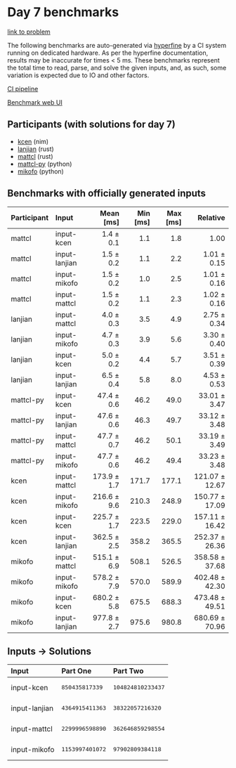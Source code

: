 # Day 7 benchmarks

[link to problem](https://adventofcode.com/2024/day/7)

The following benchmarks are auto-generated via
[hyperfine](https://github.com/sharkdp/hyperfine) by a CI system running on
dedicated hardware. As per the hyperfine documentation, results may be
inaccurate for times < 5 ms. These benchmarks represent the total time to read,
parse, and solve the given inputs, and, as such, some variation is expected due
to IO and other factors.

[CI pipeline](http://ci.papercode.net:8080/teams/main/pipelines/aoc2024)

[Benchmark web UI](https://aoc.ancalagon.black)


## Participants (with solutions for day 7)

- [kcen](https://github.com/kcen/aoc2024) (nim)
- [lanjian](https://github.com/lanjian/aoc-2024) (rust)
- [mattcl](https://github.com/mattcl/aoc2024) (rust)
- [mattcl-py](https://github.com/mattcl/aoc2024-py) (python)
- [mikofo](https://github.com/mikofo/aoc2024) (python)


## Benchmarks with officially generated inputs

| Participant | Input | Mean [ms] | Min [ms] | Max [ms] | Relative |
|:---|:---|---:|---:|---:|---:|
| mattcl | input-kcen | 1.4 ± 0.1 | 1.1 | 1.8 | 1.00 |
| mattcl | input-lanjian | 1.5 ± 0.2 | 1.1 | 2.2 | 1.01 ± 0.15 |
| mattcl | input-mikofo | 1.5 ± 0.2 | 1.0 | 2.5 | 1.01 ± 0.16 |
| mattcl | input-mattcl | 1.5 ± 0.2 | 1.1 | 2.3 | 1.02 ± 0.16 |
| lanjian | input-mattcl | 4.0 ± 0.3 | 3.5 | 4.9 | 2.75 ± 0.34 |
| lanjian | input-mikofo | 4.7 ± 0.3 | 3.9 | 5.6 | 3.30 ± 0.40 |
| lanjian | input-kcen | 5.0 ± 0.2 | 4.4 | 5.7 | 3.51 ± 0.39 |
| lanjian | input-lanjian | 6.5 ± 0.4 | 5.8 | 8.0 | 4.53 ± 0.53 |
| mattcl-py | input-kcen | 47.4 ± 0.6 | 46.2 | 49.0 | 33.01 ± 3.47 |
| mattcl-py | input-lanjian | 47.6 ± 0.6 | 46.3 | 49.7 | 33.12 ± 3.48 |
| mattcl-py | input-mattcl | 47.7 ± 0.7 | 46.2 | 50.1 | 33.19 ± 3.49 |
| mattcl-py | input-mikofo | 47.7 ± 0.6 | 46.2 | 49.4 | 33.23 ± 3.48 |
| kcen | input-mattcl | 173.9 ± 1.7 | 171.7 | 177.1 | 121.07 ± 12.67 |
| kcen | input-mikofo | 216.6 ± 9.6 | 210.3 | 248.9 | 150.77 ± 17.09 |
| kcen | input-kcen | 225.7 ± 1.7 | 223.5 | 229.0 | 157.11 ± 16.42 |
| kcen | input-lanjian | 362.5 ± 2.5 | 358.2 | 365.5 | 252.37 ± 26.36 |
| mikofo | input-mattcl | 515.1 ± 6.9 | 508.1 | 526.5 | 358.58 ± 37.68 |
| mikofo | input-mikofo | 578.2 ± 7.9 | 570.0 | 589.9 | 402.48 ± 42.30 |
| mikofo | input-kcen | 680.2 ± 5.8 | 675.5 | 688.3 | 473.48 ± 49.51 |
| mikofo | input-lanjian | 977.8 ± 2.7 | 975.6 | 980.8 | 680.69 ± 70.96 |


## Inputs -> Solutions

| Input | Part One | Part Two |
|:---|:---|:---|
|input-kcen|<pre>850435817339</pre>|<pre>104824810233437</pre>|
|input-lanjian|<pre>4364915411363</pre>|<pre>38322057216320</pre>|
|input-mattcl|<pre>2299996598890</pre>|<pre>362646859298554</pre>|
|input-mikofo|<pre>1153997401072</pre>|<pre>97902809384118</pre>|